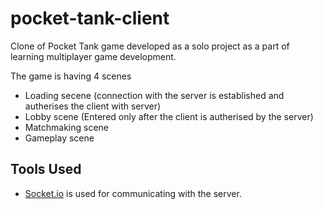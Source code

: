 # pocket-tank-client

Clone of Pocket Tank game developed as a solo project as a part of learning multiplayer game development.

The game is having 4 scenes
* Loading secene (connection with the server is established and autherises the client with server)
* Lobby scene (Entered only after the client is autherised by the server)
* Matchmaking scene
* Gameplay scene

## Tools Used
* [Socket.io](https://github.com/floatinghotpot/socket.io-unity) is used for communicating with the server.
